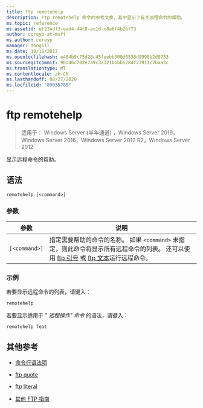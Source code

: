 ```yaml
---
title: ftp remotehelp
description: Ftp remotehelp 命令的参考文章，其中显示了有关远程命令的帮助。
ms.topic: reference
ms.assetid: ef23adf3-ead4-44c8-ac1d-c8a6f4b2bf73
author: coreyp-at-msft
ms.author: coreyp
manager: dongill
ms.date: 10/16/2017
ms.openlocfilehash: e404b9c75d28c45feebb300d8538d9998b2d9753
ms.sourcegitcommit: 96d46c702e7a9c3a321bbbb5284f73911c7baa3c
ms.translationtype: MT
ms.contentlocale: zh-CN
ms.lasthandoff: 08/27/2020
ms.locfileid: "89035785"
---
```

# <a name="ftp-remotehelp"></a>ftp remotehelp

> 适用于： Windows Server (半年通道) ，Windows Server 2019，Windows Server 2016，Windows Server 2012 R2，Windows Server 2012

显示远程命令的帮助。

## <a name="syntax"></a>语法

```
remotehelp [<command>]
```

### <a name="parameters"></a>参数

| 参数 | 说明 |
| ------- | -------- |
| `[<command>]` | 指定需要帮助的命令的名称。 如果 `<command>` 未指定，则此命令将显示所有远程命令的列表。 还可以使用 [ftp 引号](ftp-quote.md) 或 [ftp 文本](ftp-literal_1.md)运行远程命令。 |

### <a name="examples"></a>示例

若要显示远程命令的列表，请键入：

```
remotehelp
```

若要显示适用于 " *远程操作" 命令* 的语法，请键入：

```
remotehelp feat
```

## <a name="additional-references"></a>其他参考

- [命令行语法项](command-line-syntax-key.md)

- [ftp quote](ftp-quote.md)

- [ftp literal](ftp-literal_1.md)

- [其他 FTP 指南](/previous-versions/orphan-topics/ws.10/cc756013(v=ws.10))
